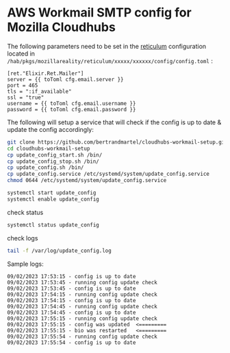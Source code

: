 # AWS Workmail SMTP config for Mozilla Cloudhubs 

The following parameters need to be set in the [reticulum](https://github.com/mozilla/reticulum) configuration located in `/hab/pkgs/mozillareality/reticulum/xxxxx/xxxxxx/config/config.toml` :

```
[ret."Elixir.Ret.Mailer"]
server = {{ toToml cfg.email.server }}
port = 465
tls = ":if_available"
ssl = "true"
username = {{ toToml cfg.email.username }}
password = {{ toToml cfg.email.password }}
```

The following will setup a service that will check if the config is up to date & update the config accordingly:

```bash
git clone https://github.com/bertrandmartel/cloudhubs-workmail-setup.git
cd cloudhubs-workmail-setup
cp update_config_start.sh /bin/
cp update_config_stop.sh /bin/
cp update_config.sh /bin/
cp update_config.service /etc/systemd/system/update_config.service
chmod 0644 /etc/systemd/system/update_config.service

systemctl start update_config
systemctl enable update_config
```

check status

```bash
systemctl status update_config
```

check logs

```bash
tail -f /var/log/update_config.log
```

Sample logs:

```
09/02/2023 17:53:15 - config is up to date
09/02/2023 17:53:45 - running config update check
09/02/2023 17:53:45 - config is up to date
09/02/2023 17:54:15 - running config update check
09/02/2023 17:54:15 - config is up to date
09/02/2023 17:54:45 - running config update check
09/02/2023 17:54:45 - config is up to date
09/02/2023 17:55:15 - running config update check
09/02/2023 17:55:15 - config was updated  <=========
09/02/2023 17:55:15 - bio was restarted   <=========
09/02/2023 17:55:54 - running config update check
09/02/2023 17:55:54 - config is up to date
```